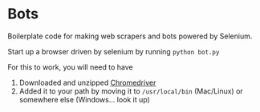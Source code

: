 # Bots

Boilerplate code for making web scrapers and bots powered by Selenium.

Start up a browser driven by selenium by running `python bot.py`

For this to work, you will need to have
1. Downloaded and unzipped [Chromedriver](https://chromedriver.chromium.org/downloads)
2. Added it to your path by moving it to `/usr/local/bin` (Mac/Linux) or somewhere else (Windows... look it up)
